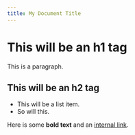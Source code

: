 ```yaml
---
title: My Document Title
---
```


# This will be an h1 tag

This is a paragraph.

## This will be an h2 tag

- This will be a list item.
- So will this.

Here is some **bold text** and an [internal link](/docs/other-page).